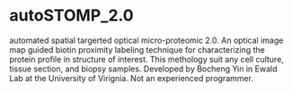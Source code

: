 # autoSTOMP_2.0
 automated spatial targerted optical micro-proteomic 2.0. An optical image map guided biotin proximity labeling technique for characterizing the protein profile in structure of interest. This methology suit any cell culture, tissue section, and biopsy samples. Developed by Bocheng Yin in Ewald Lab at the University of Virignia. Not an experienced programmer.
